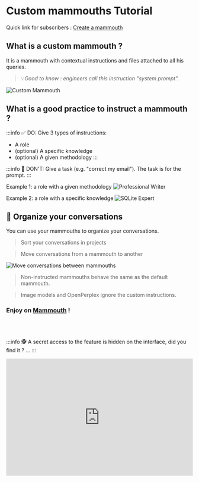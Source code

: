 # Custom mammouths Tutorial

Quick link for subscribers : [Create a mammouth](https://mammouth.ai/app/assistants/)

## **What is a custom mammouth ?**

It is a mammouth with contextual instructions and files attached to all his queries.

> 💡*Good to know : engineers call this instruction "system prompt".*

![Custom Mammouth](mammouth_custom_view.png)

## **What is a good practice to instruct a mammouth ?**

:::info ✅ DO: Give 3 types of instructions:
- A role
- (optional) A specific knowledge
- (optional) A given methodology
:::

:::info 🚫 DON'T: Give a task (e.g. "correct my email"). 
The task is for the prompt.
:::

Example 1: a role with a given methodology
![Professional Writer](profesional_writer.png)

Example 2: a role with a specific knowledge
![SQLite Expert](instruction_sqlite_expert.png)

## **📂 Organize your conversations**

You can use your mammouths to organize your conversations.

> Sort your conversations in projects

> Move conversations from a mammouth to another

![Move conversations between mammouths](move_to_conversations.png)

> Non-instructed mammouths behave the same as the default mammouth.

> Image models and OpenPerplex ignore the custom instructions.

### Enjoy on [Mammouth](http://chat.mammouth.ai) !

<br><br>

:::info 🕵️
A secret access to the feature is hidden on the interface, did you find it ?  …
:::

<iframe 
  style="width: 100%; min-height: 315px; max-width: 100vw;" 
  src="https://www.youtube.com/embed/8lkUVq0MMXE" 
  title="YouTube video player" 
  frameborder="0" 
  allow="accelerometer; autoplay; clipboard-write; encrypted-media; gyroscope; picture-in-picture" 
  allowfullscreen>
</iframe>
